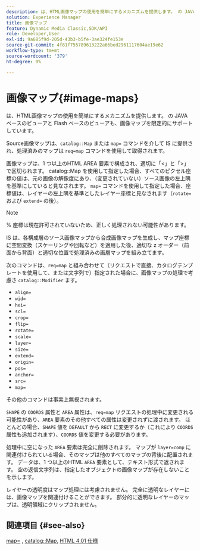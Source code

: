```yaml
---
description: は、HTML画像マップの使用を簡単にするメカニズムを提供します。 の JAVA ベースのビューアと Flash ベースのビューアも、画像マップを限定的にサポートしています。
solution: Experience Manager
title: 画像マップ
feature: Dynamic Media Classic,SDK/API
role: Developer,User
exl-id: 9a685f9d-205d-43b3-b5fe-3ae324fe153e
source-git-commit: 4f81f755789613222a66bed2961117604ae19e62
workflow-type: tm+mt
source-wordcount: '379'
ht-degree: 0%

---
```


# 画像マップ{#image-maps}

は、HTML画像マップの使用を簡単にするメカニズムを提供します。 の JAVA ベースのビューアと Flash ベースのビューアも、画像マップを限定的にサポートしています。

Source画像マップは、`catalog::Map` または `map=` コマンドを介して IS に提供され、処理済みのマップは `req=map` コマンドを使用して取得されます。

画像マップは、1 つ以上のHTML AREA 要素で構成され、適切に「&lt;」と「>」で区切られます。 catalog::Map を使用して指定した場合、すべてのピクセル座標の値は、元の画像の解像度にあり、（変更されていない）ソース画像の左上隅を基準にしていると見なされます。 `map=` コマンドを使用して指定した場合、座標値は、レイヤーの左上隅を基準としたレイヤー座標と見なされます（`rotate=` および `extend=` の後）。

>[!NOTE]
>
>% 座標は現在許可されていないため、正しく処理されない可能性があります。

IS は、各構成層のソース画像マップから合成画像マップを生成し、マップ座標に空間変換（スケーリングや回転など）を適用した後、適切な z オーダー（前面から背面）と適切な位置で処理済みの画層マップを組み立てます。

次のコマンドは、`req=map` と組み合わせて（リクエストで直接、カタログテンプレートを使用して、または文字列で）指定された場合に、画像マップの処理で考慮さ `catalog::Modifier` ます。

* `align=`
* `wid=`
* `hei=`
* `scl=`
* `crop=`
* `flip=`
* `rotate=`
* `scale=`
* `layer=`
* `size=`
* `extend=`
* `origin=`
* `pos=`
* `anchor=`
* `src=`
* `map=`

その他のコマンドは事実上無視されます。

`SHAPE` の `COORDS` 属性と `AREA` 属性は、`req=map` リクエストの処理中に変更される可能性があり、`AREA` 要素のその他すべての属性は変更されずに渡されます。 ほとんどの場合、`SHAPE` 値を `DEFAULT` から `RECT` に変更するか（これにより `COORDS` 属性も追加されます）、`COORDS` 値を変更する必要があります。

処理中に空になった `AREA` 要素は完全に削除されます。 マップが `layer=comp` に関連付けられている場合、そのマップは他のすべてのマップの背後に配置されます。 データは、1 つ以上のHTML `AREA` 要素として、テキスト形式で返されます。 空の返信文字列は、指定したオブジェクトの画像マップが存在しないことを示します。

レイヤーの透明度はマップ処理には考慮されません。 完全に透明なレイヤーには、画像マップを関連付けることができます。 部分的に透明なレイヤーのマップは、透明領域にクリップされません。

## 関連項目 {#see-also}

[map=](../../../../../is-api/http-ref/image-serving-api-ref/c-http-protocol-reference/c-command-reference/r-map.md#reference-8f96545f196b4b7caa616e15c2363f06) , [catalog::Map](/help/aem-is-ir-api/is-api/image-catalog/image-serving-api-ref/c-image-catalog-reference/c-image-svg-data-reference/c-image-data-reference/r-map-cat.md), [HTML 4.01 仕様 ](https://www.w3.org/TR/html401/)

